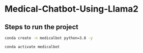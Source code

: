 # Medical-Chatbot-Using-Llama2

## Steps to run the project

```bash
conda create -n medicalbot python=3.8 -y
```

```bash
conda activate medicalbot
```
